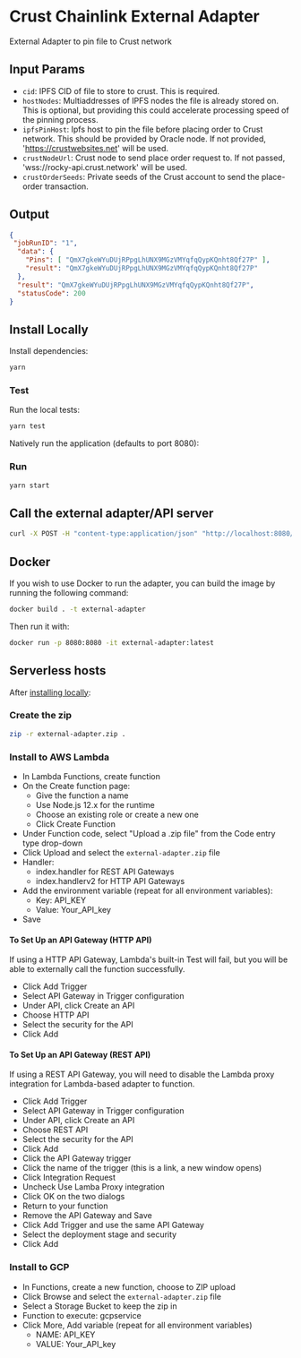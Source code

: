 # Crust Chainlink External Adapter

External Adapter to pin file to Crust network

## Input Params
- `cid`: IPFS CID of file to store to crust. This is required.
- `hostNodes`: Multiaddresses of IPFS nodes the file is already stored on. This is optional, but providing this could accelerate processing speed of the pinning process.
- `ipfsPinHost`: Ipfs host to pin the file before placing order to Crust network. This should be provided by Oracle node. If not provided, 'https://crustwebsites.net' will be used.
- `crustNodeUrl`: Crust node to send place order request to. If not passed, 'wss://rocky-api.crust.network' will be used.
- `crustOrderSeeds`: Private seeds of the Crust account to send the place-order transaction.


## Output

```json
{
 "jobRunID": "1",
  "data": {
    "Pins": [ "QmX7gkeWYuDUjRPpgLhUNX9MGzVMYqfqQypKQnht8Qf27P" ],
    "result": "QmX7gkeWYuDUjRPpgLhUNX9MGzVMYqfqQypKQnht8Qf27P"
  },
  "result": "QmX7gkeWYuDUjRPpgLhUNX9MGzVMYqfqQypKQnht8Qf27P",
  "statusCode": 200
}
```

## Install Locally

Install dependencies:

```bash
yarn
```

### Test

Run the local tests:

```bash
yarn test
```

Natively run the application (defaults to port 8080):

### Run

```bash
yarn start
```

## Call the external adapter/API server

```bash
curl -X POST -H "content-type:application/json" "http://localhost:8080/" --data '{ "id": 0, "data": { "from": "ETH", "to": "USD" } }'
```

## Docker

If you wish to use Docker to run the adapter, you can build the image by running the following command:

```bash
docker build . -t external-adapter
```

Then run it with:

```bash
docker run -p 8080:8080 -it external-adapter:latest
```

## Serverless hosts

After [installing locally](#install-locally):

### Create the zip

```bash
zip -r external-adapter.zip .
```

### Install to AWS Lambda

- In Lambda Functions, create function
- On the Create function page:
  - Give the function a name
  - Use Node.js 12.x for the runtime
  - Choose an existing role or create a new one
  - Click Create Function
- Under Function code, select "Upload a .zip file" from the Code entry type drop-down
- Click Upload and select the `external-adapter.zip` file
- Handler:
    - index.handler for REST API Gateways
    - index.handlerv2 for HTTP API Gateways
- Add the environment variable (repeat for all environment variables):
  - Key: API_KEY
  - Value: Your_API_key
- Save

#### To Set Up an API Gateway (HTTP API)

If using a HTTP API Gateway, Lambda's built-in Test will fail, but you will be able to externally call the function successfully.

- Click Add Trigger
- Select API Gateway in Trigger configuration
- Under API, click Create an API
- Choose HTTP API
- Select the security for the API
- Click Add

#### To Set Up an API Gateway (REST API)

If using a REST API Gateway, you will need to disable the Lambda proxy integration for Lambda-based adapter to function.

- Click Add Trigger
- Select API Gateway in Trigger configuration
- Under API, click Create an API
- Choose REST API
- Select the security for the API
- Click Add
- Click the API Gateway trigger
- Click the name of the trigger (this is a link, a new window opens)
- Click Integration Request
- Uncheck Use Lamba Proxy integration
- Click OK on the two dialogs
- Return to your function
- Remove the API Gateway and Save
- Click Add Trigger and use the same API Gateway
- Select the deployment stage and security
- Click Add

### Install to GCP

- In Functions, create a new function, choose to ZIP upload
- Click Browse and select the `external-adapter.zip` file
- Select a Storage Bucket to keep the zip in
- Function to execute: gcpservice
- Click More, Add variable (repeat for all environment variables)
  - NAME: API_KEY
  - VALUE: Your_API_key
